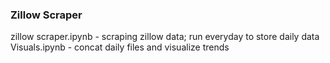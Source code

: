 ### Zillow Scraper
zillow scraper.ipynb - scraping zillow data; run everyday to store daily data
Visuals.ipynb - concat daily files and visualize trends

